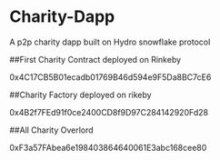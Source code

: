 # Charity-Dapp
A p2p charity dapp built on Hydro snowflake protocol

##First Charity Contract deployed on Rinkeby

0x4C17CB5B01ecadb01769B46d594e9F5Da8BC7cE6


##Charity Factory deployed on rikeby

0x4B2f7FEd91f0ce2400CD8f9D97C284142920Fd28


##All Charity Overlord

0xF3a57FAbea6e198403864640061E3abc168cee80

